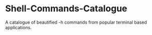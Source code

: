 # Shell-Commands-Catalogue
A catalogue of beautified -h commands from popular terminal based applications.
